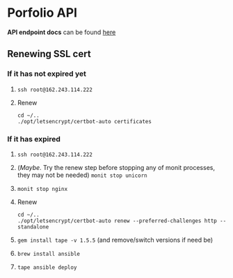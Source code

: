 # Porfolio API

**API endpoint docs** can be found [here](./API_docs.md)

## Renewing SSL cert

### If it has not expired yet

1. `ssh root@162.243.114.222`
1. Renew

    ```
    cd ~/..
    ./opt/letsencrypt/certbot-auto certificates
    ```

### If it has expired

1. `ssh root@162.243.114.222`
1. (*Maybe*. Try the renew step before stopping any of monit processes, they may not be needed) `monit stop unicorn`
1. `monit stop nginx`
1. Renew

    ```
    cd ~/..
    ./opt/letsencrypt/certbot-auto renew --preferred-challenges http --standalone
    ```

1. `gem install tape -v 1.5.5` (and remove/switch versions if need be)
1. `brew install ansible`
1. `tape ansible deploy`
